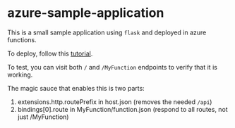 azure-sample-application
========================

This is a small sample application using `flask` and deployed in azure
functions.

To deploy, follow this [tutorial].

To test, you can visit both `/` and `/MyFunction` endpoints to verify that it
is working.

The magic sauce that enables this is two parts:

1. extensions.http.routePrefix in host.json (removes the needed `/api`)
2. bindings[0].route in MyFunction/function.json (respond to all routes, not
   just /MyFunction)

[tutorial]: https://docs.microsoft.com/en-us/azure/developer/python/tutorial-vs-code-serverless-python-05
